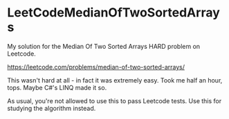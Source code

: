 # LeetCodeMedianOfTwoSortedArrays

My solution for the Median Of Two Sorted Arrays HARD problem on Leetcode.

https://leetcode.com/problems/median-of-two-sorted-arrays/

This wasn't hard at all - in fact it was extremely easy. Took me half an hour, tops. Maybe C#'s LINQ made it so.

As usual, you're not allowed to use this to pass Leetcode tests. Use this for studying the algorithm instead.
